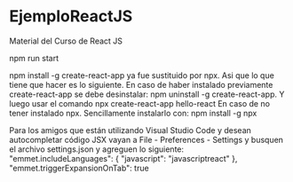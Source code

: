 # EjemploReactJS
Material del Curso de React JS

npm run start

npm install -g create-react-app ya fue sustituido por npx. Asi que lo que tiene que hacer es lo siguiente. En caso de haber instalado previamente create-react-app se debe desinstalar:
npm uninstall -g create-react-app.
Y luego usar el comando 
npx create-react-app hello-react
En caso de no tener instalado npx. Sencillamente instalarlo con:
npm install -g npx

Para los amigos que están utilizando Visual Studio Code y desean autocompletar código JSX vayan a File - Preferences - Settings y busquen el archivo settings.json y agreguen lo siguiente:
"emmet.includeLanguages": {
    "javascript": "javascriptreact"
  },
  "emmet.triggerExpansionOnTab": true

